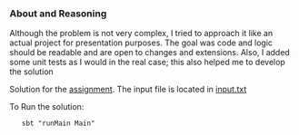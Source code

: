 ### About and Reasoning

Although the problem is not very complex, I tried to approach it like an actual project for presentation purposes.
The goal was code and logic should be readable and are open to changes and extensions.
Also, I added some unit tests as I would in the real case; this also helped me to develop the solution

Solution for the [assignment](assignment.csv). The input file is located in [input.txt](src/main/resources/input.txt)

To Run the solution:

```
   sbt "runMain Main"
```

